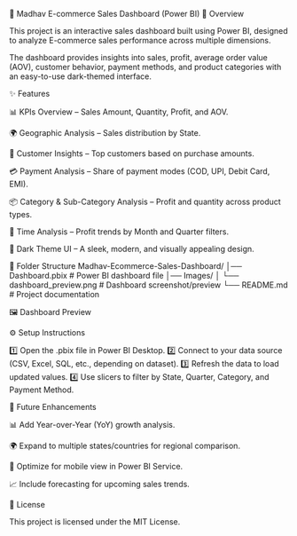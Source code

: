 🛒 Madhav E-commerce Sales Dashboard (Power BI)
📌 Overview

This project is an interactive sales dashboard built using Power BI, designed to analyze E-commerce sales performance across multiple dimensions.

The dashboard provides insights into sales, profit, average order value (AOV), customer behavior, payment methods, and product categories with an easy-to-use dark-themed interface.

✨ Features

📊 KPIs Overview – Sales Amount, Quantity, Profit, and AOV.

🌍 Geographic Analysis – Sales distribution by State.

👥 Customer Insights – Top customers based on purchase amounts.

💳 Payment Analysis – Share of payment modes (COD, UPI, Debit Card, EMI).

📦 Category & Sub-Category Analysis – Profit and quantity across product types.

📅 Time Analysis – Profit trends by Month and Quarter filters.

🎨 Dark Theme UI – A sleek, modern, and visually appealing design.

📂 Folder Structure
Madhav-Ecommerce-Sales-Dashboard/
│── Dashboard.pbix             # Power BI dashboard file
│── Images/
│   └── dashboard_preview.png  # Dashboard screenshot/preview
└── README.md                  # Project documentation

🖼 Dashboard Preview

⚙️ Setup Instructions

1️⃣ Open the .pbix file in Power BI Desktop.
2️⃣ Connect to your data source (CSV, Excel, SQL, etc., depending on dataset).
3️⃣ Refresh the data to load updated values.
4️⃣ Use slicers to filter by State, Quarter, Category, and Payment Method.

🔮 Future Enhancements

📊 Add Year-over-Year (YoY) growth analysis.

🌍 Expand to multiple states/countries for regional comparison.

📱 Optimize for mobile view in Power BI Service.

📈 Include forecasting for upcoming sales trends.

📜 License

This project is licensed under the MIT License.


